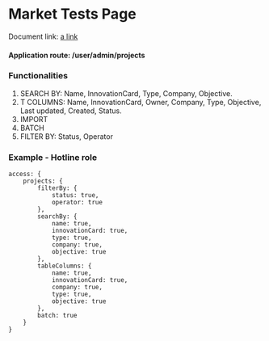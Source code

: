 # Market Tests Page

Document link:
[a link](https://docs.google.com/document/d/1P083gvT8ObRR4v5uvOoBDRMttz4MKj3qXYozsu4PNx8/edit) 

#### Application route: /user/admin/projects

### Functionalities
1. SEARCH BY: Name, InnovationCard, Type, Company, Objective.
2. T COLUMNS: Name, InnovationCard, Owner, Company, Type, Objective, Last updated, Created, Status.   
3. IMPORT
4. BATCH
5. FILTER BY: Status, Operator


### Example - Hotline role

```
access: { 
    projects: {
        filterBy: {
            status: true, 
            operator: true
        }, 
        searchBy: { 
            name: true, 
            innovationCard: true, 
            type: true, 
            company: true,
            objective: true 
        }, 
        tableColumns: { 
            name: true, 
            innovationCard: true, 
            company: true, 
            type: true, 
            objective: true 
        }, 
        batch: true
    } 
}

```
